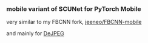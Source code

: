 ### mobile variant of SCUNet for PyTorch Mobile

very similar to my FBCNN fork, [jeeneo/FBCNN-mobile](https://github.com/jeeneo/FBCNN-mobile)

and mainly for [DeJPEG](https://github.com/jeeneo/dejpeg/)
